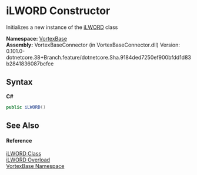 # iLWORD Constructor 
 

Initializes a new instance of the <a href="T_VortexBase_iLWORD.md">iLWORD</a> class

**Namespace:**&nbsp;<a href="N_VortexBase.md">VortexBase</a><br />**Assembly:**&nbsp;VortexBaseConnector (in VortexBaseConnector.dll) Version: 0.101.0-dotnetcore.38+Branch.feature/dotnetcore.Sha.9184ded7250ef900bfdd1d83b2841836087bcfce

## Syntax

**C#**<br />
``` C#
public iLWORD()
```


## See Also


#### Reference
<a href="T_VortexBase_iLWORD.md">iLWORD Class</a><br /><a href="Overload_VortexBase_iLWORD__ctor.md">iLWORD Overload</a><br /><a href="N_VortexBase.md">VortexBase Namespace</a><br />
